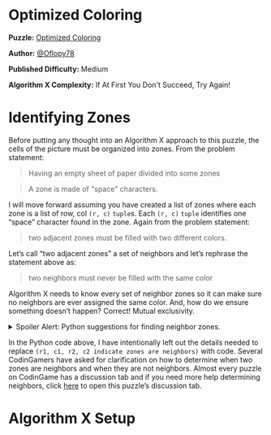 # Optimized Coloring

__Puzzle:__ [Optimized Coloring](https://www.codingame.com/training/medium/optimized-coloring)

__Author:__ [@Oflopy78](https://www.codingame.com/profile/78597a36a97776323b29c41b0e314f1c8444555)

__Published Difficulty:__ Medium

__Algorithm X Complexity:__ If At First You Don't Succeed, Try Again!

# Identifying Zones

Before putting any thought into an Algorithm X approach to this puzzle, the cells of the picture must be organized into zones. From the problem statement:

>Having an empty sheet of paper divided into some zones

>A zone is made of "space" characters.

I will move forward assuming you have created a list of zones where each zone is a list of row, col `(r, c)` `tuple`s. Each `(r, c)` `tuple` identifies one “space” character found in the zone. Again from the problem statement:

>two adjacent zones must be filled with two different colors.

Let’s call “two adjacent zones” a set of neighbors and let’s rephrase the statement above as:

>two neighbors must never be filled with the same color

Algorithm X needs to know every set of neighbor zones so it can make sure no neighbors are ever assigned the same color. And, how do we ensure something doesn’t happen? Correct! Mutual exclusivity.

<details>
<summary>Spoiler Alert: Python suggestions for finding neighbor zones.</summary>
<br>

You need to look at every combination of 2 zones and determine if those two zones are neighbors. This is a great opportunity to use `itertools.combinations`.

```python
# assumed data structure
# zones : List[List[tuple]] – each zone in zones is a list if (r, c) tuples

from itertools import combinations

neighbors = []
for zone_1, zone_2 in combinations(zones, 2):
    for (r1, c1) in zone_1:
        for (r2, c2) in zone_2:
            if the two cells indicate the zones are neighbors:
                add (zone_1, zone_2) to the list of neighbors
                stop checking and move on to the next combination of zones
```

If you really want to make your code “Pythonic”, try this:

```python
# assumed data structure
# zones : List[List[tuple]] – each zone in zones is a list if (r, c) tuples

neighbors = []
from itertools import combinations

for zone_1, zone_2 in combinations(zones, 2):
    if any((r1, c1, r2, c2 indicate zones are neighbors) for (r1, c1) in zone_1 for (r2, c2) in zone_2):
        add (zone_1, zone_2) to the list of neighbors
```

The code is still very readable, but the use of `any` has shortened the code and eliminated the need to do further checking to break out of the nested `for` loops.
</details>

In the Python code above, I have intentionally left out the details needed to replace `(r1, c1, r2, c2 indicate zones are neighbors)` with code. Several CodinGamers have asked for clarification on how to determine when two zones are neighbors and when they are not neighbors. Almost every puzzle on CodinGame has a discussion tab and if you need more help determining neighbors, click [here]( https://www.codingame.com/training/medium/optimized-coloring/discuss) to open this puzzle’s discussion tab.

# Algorithm X Setup


